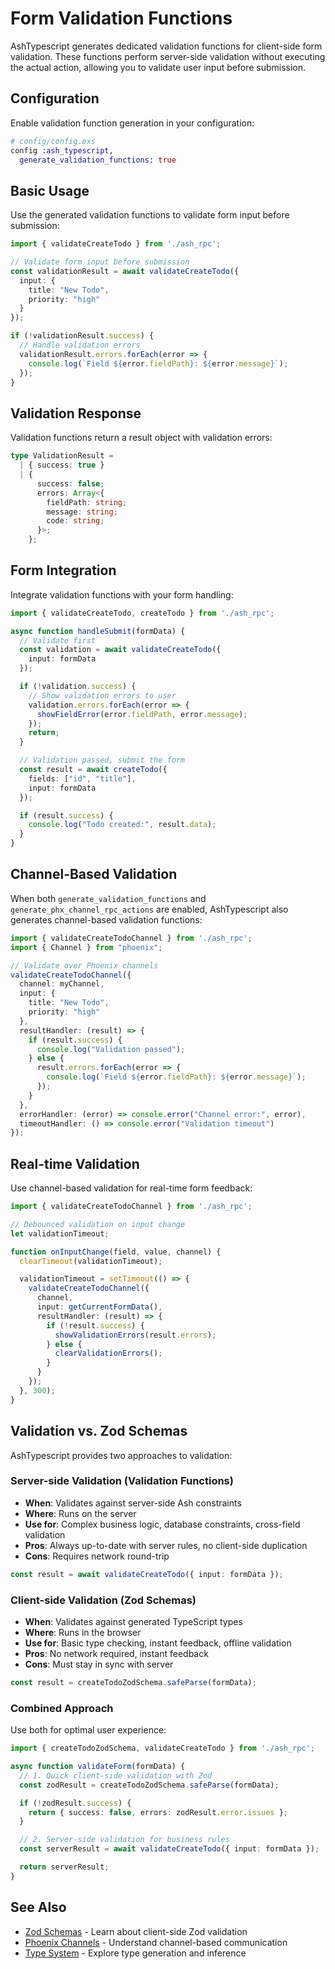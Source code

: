 <!--
SPDX-FileCopyrightText: 2025 Torkild G. Kjevik
SPDX-FileCopyrightText: 2025 ash_typescript contributors <https://github.com/ash-project/ash_typescript/graphs.contributors>

SPDX-License-Identifier: MIT
-->

# Form Validation Functions

AshTypescript generates dedicated validation functions for client-side form validation. These functions perform server-side validation without executing the actual action, allowing you to validate user input before submission.

## Configuration

Enable validation function generation in your configuration:

```elixir
# config/config.exs
config :ash_typescript,
  generate_validation_functions: true
```

## Basic Usage

Use the generated validation functions to validate form input before submission:

```typescript
import { validateCreateTodo } from './ash_rpc';

// Validate form input before submission
const validationResult = await validateCreateTodo({
  input: {
    title: "New Todo",
    priority: "high"
  }
});

if (!validationResult.success) {
  // Handle validation errors
  validationResult.errors.forEach(error => {
    console.log(`Field ${error.fieldPath}: ${error.message}`);
  });
}
```

## Validation Response

Validation functions return a result object with validation errors:

```typescript
type ValidationResult =
  | { success: true }
  | {
      success: false;
      errors: Array<{
        fieldPath: string;
        message: string;
        code: string;
      }>;
    };
```

## Form Integration

Integrate validation functions with your form handling:

```typescript
import { validateCreateTodo, createTodo } from './ash_rpc';

async function handleSubmit(formData) {
  // Validate first
  const validation = await validateCreateTodo({
    input: formData
  });

  if (!validation.success) {
    // Show validation errors to user
    validation.errors.forEach(error => {
      showFieldError(error.fieldPath, error.message);
    });
    return;
  }

  // Validation passed, submit the form
  const result = await createTodo({
    fields: ["id", "title"],
    input: formData
  });

  if (result.success) {
    console.log("Todo created:", result.data);
  }
}
```

## Channel-Based Validation

When both `generate_validation_functions` and `generate_phx_channel_rpc_actions` are enabled, AshTypescript also generates channel-based validation functions:

```typescript
import { validateCreateTodoChannel } from './ash_rpc';
import { Channel } from "phoenix";

// Validate over Phoenix channels
validateCreateTodoChannel({
  channel: myChannel,
  input: {
    title: "New Todo",
    priority: "high"
  },
  resultHandler: (result) => {
    if (result.success) {
      console.log("Validation passed");
    } else {
      result.errors.forEach(error => {
        console.log(`Field ${error.fieldPath}: ${error.message}`);
      });
    }
  },
  errorHandler: (error) => console.error("Channel error:", error),
  timeoutHandler: () => console.error("Validation timeout")
});
```

## Real-time Validation

Use channel-based validation for real-time form feedback:

```typescript
import { validateCreateTodoChannel } from './ash_rpc';

// Debounced validation on input change
let validationTimeout;

function onInputChange(field, value, channel) {
  clearTimeout(validationTimeout);

  validationTimeout = setTimeout(() => {
    validateCreateTodoChannel({
      channel,
      input: getCurrentFormData(),
      resultHandler: (result) => {
        if (!result.success) {
          showValidationErrors(result.errors);
        } else {
          clearValidationErrors();
        }
      }
    });
  }, 300);
}
```

## Validation vs. Zod Schemas

AshTypescript provides two approaches to validation:

### Server-side Validation (Validation Functions)

- **When**: Validates against server-side Ash constraints
- **Where**: Runs on the server
- **Use for**: Complex business logic, database constraints, cross-field validation
- **Pros**: Always up-to-date with server rules, no client-side duplication
- **Cons**: Requires network round-trip

```typescript
const result = await validateCreateTodo({ input: formData });
```

### Client-side Validation (Zod Schemas)

- **When**: Validates against generated TypeScript types
- **Where**: Runs in the browser
- **Use for**: Basic type checking, instant feedback, offline validation
- **Pros**: No network required, instant feedback
- **Cons**: Must stay in sync with server

```typescript
const result = createTodoZodSchema.safeParse(formData);
```

### Combined Approach

Use both for optimal user experience:

```typescript
import { createTodoZodSchema, validateCreateTodo } from './ash_rpc';

async function validateForm(formData) {
  // 1. Quick client-side validation with Zod
  const zodResult = createTodoZodSchema.safeParse(formData);

  if (!zodResult.success) {
    return { success: false, errors: zodResult.error.issues };
  }

  // 2. Server-side validation for business rules
  const serverResult = await validateCreateTodo({ input: formData });

  return serverResult;
}
```

## See Also

- [Zod Schemas](zod-schemas.md) - Learn about client-side Zod validation
- [Phoenix Channels](phoenix-channels.md) - Understand channel-based communication
- [Type System](type-system.md) - Explore type generation and inference
